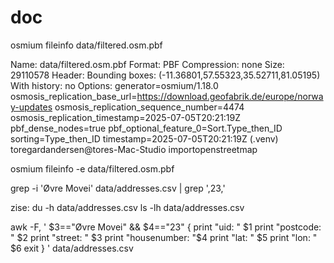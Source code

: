 # doc


osmium fileinfo data/filtered.osm.pbf

Name: data/filtered.osm.pbf
Format: PBF
Compression: none
Size: 29110578
Header:
Bounding boxes:
(-11.36801,57.55323,35.52711,81.05195)
With history: no
Options:
generator=osmium/1.18.0
osmosis_replication_base_url=https://download.geofabrik.de/europe/norway-updates
osmosis_replication_sequence_number=4474
osmosis_replication_timestamp=2025-07-05T20:21:19Z
pbf_dense_nodes=true
pbf_optional_feature_0=Sort.Type_then_ID
sorting=Type_then_ID
timestamp=2025-07-05T20:21:19Z
(.venv) toregardandersen@tores-Mac-Studio importopenstreetmap 



osmium fileinfo -e data/filtered.osm.pbf


grep -i 'Øvre Movei' data/addresses.csv | grep ',23,'

zise:
du -h data/addresses.csv
ls -lh data/addresses.csv

awk -F, '
$3=="Øvre Movei" && $4=="23" {
print "uid: "        $1
print "postcode: "   $2
print "street: "     $3
print "housenumber: "$4
print "lat: "        $5
print "lon: "        $6
exit
}
' data/addresses.csv

